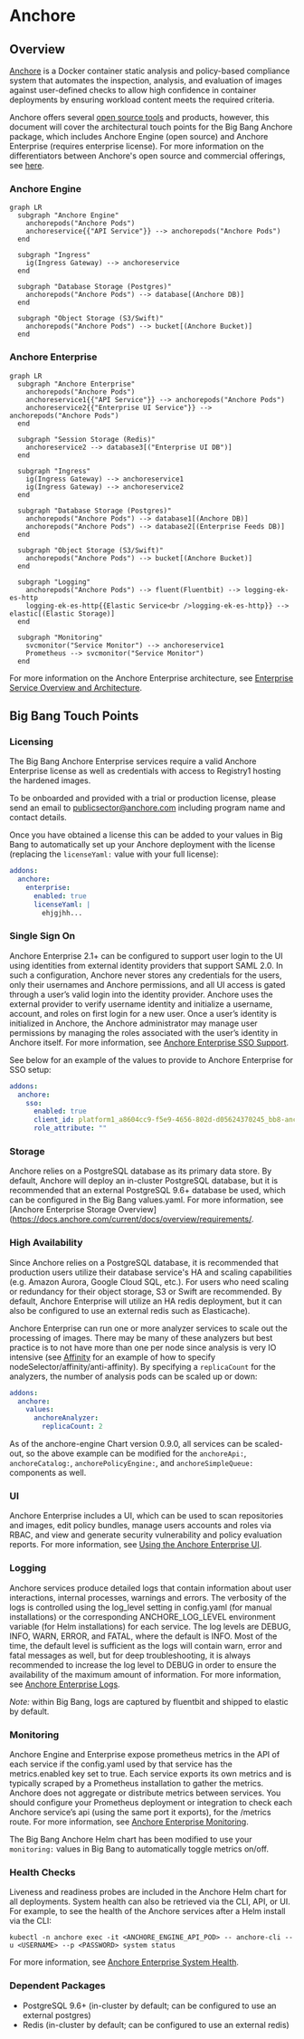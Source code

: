 # Anchore

## Overview

[Anchore](https://anchore.com/) is a Docker container static analysis and policy-based compliance system that automates the inspection, analysis, and evaluation of images against user-defined checks to allow high confidence in container deployments by ensuring workload content meets the required criteria.

Anchore offers several [open source tools](https://anchore.com/opensource/) and products, however, this document will cover the architectural touch points for the Big Bang Anchore package, which includes Anchore Engine (open source) and Anchore Enterprise (requires enterprise license). For more information on the differentiators between Anchore's open source and commercial offerings, see [here](https://anchore.com/pricing/).

### Anchore Engine

```mermaid
graph LR
  subgraph "Anchore Engine"
    anchorepods("Anchore Pods")
    anchoreservice{{"API Service"}} --> anchorepods("Anchore Pods")
  end      

  subgraph "Ingress"
    ig(Ingress Gateway) --> anchoreservice
  end

  subgraph "Database Storage (Postgres)"
    anchorepods("Anchore Pods") --> database[(Anchore DB)]
  end

  subgraph "Object Storage (S3/Swift)"
    anchorepods("Anchore Pods") --> bucket[(Anchore Bucket)]
  end
```

### Anchore Enterprise

```mermaid
graph LR
  subgraph "Anchore Enterprise"
    anchorepods("Anchore Pods")
    anchoreservice1{{"API Service"}} --> anchorepods("Anchore Pods")
    anchoreservice2{{"Enterprise UI Service"}} --> anchorepods("Anchore Pods")
  end      

  subgraph "Session Storage (Redis)"
    anchoreservice2 --> database3[("Enterprise UI DB")]
  end

  subgraph "Ingress"
    ig(Ingress Gateway) --> anchoreservice1
    ig(Ingress Gateway) --> anchoreservice2
  end

  subgraph "Database Storage (Postgres)"
    anchorepods("Anchore Pods") --> database1[(Anchore DB)]
    anchorepods("Anchore Pods") --> database2[(Enterprise Feeds DB)]
  end

  subgraph "Object Storage (S3/Swift)"
    anchorepods("Anchore Pods") --> bucket[(Anchore Bucket)]
  end

  subgraph "Logging"
    anchorepods("Anchore Pods") --> fluent(Fluentbit) --> logging-ek-es-http
    logging-ek-es-http{{Elastic Service<br />logging-ek-es-http}} --> elastic[(Elastic Storage)]
  end

  subgraph "Monitoring"
    svcmonitor("Service Monitor") --> anchoreservice1
    Prometheus --> svcmonitor("Service Monitor")
  end
```

For more information on the Anchore Enterprise architecture, see [Enterprise Service Overview and Architecture](https://docs.anchore.com/current/docs/overview/architecture/).

## Big Bang Touch Points

### Licensing

The Big Bang Anchore Enterprise services require a valid Anchore Enterprise license as well as credentials with access to Registry1 hosting the hardened images.

To be onboarded and provided with a trial or production license, please send an email to publicsector@anchore.com including program name and contact details.

Once you have obtained a license this can be added to your values in Big Bang to automatically set up your Anchore deployment with the license (replacing the `licenseYaml:` value with your full license):

```yaml
addons:
  anchore:
    enterprise:
      enabled: true
      licenseYaml: |
        ehjgjhh...
```

### Single Sign On

Anchore Enterprise 2.1+ can be configured to support user login to the UI using identities from external identity providers that support SAML 2.0. In such a configuration, Anchore never stores any credentials for the users, only their usernames and Anchore permissions, and all UI access is gated through a user’s valid login into the identity provider. Anchore uses the external provider to verify username identity and initialize a username, account, and roles on first login for a new user. Once a user’s identity is initialized in Anchore, the Anchore administrator may manage user permissions by managing the roles associated with the user’s identity in Anchore itself. For more information, see [Anchore Enterprise SSO Support](https://docs.anchore.com/current/docs/configuration/sso/).

See below for an example of the values to provide to Anchore Enterprise for SSO setup:

```yaml
addons:
  anchore:
    sso:
      enabled: true
      client_id: platform1_a8604cc9-f5e9-4656-802d-d05624370245_bb8-anchore
      role_attribute: ""
```

### Storage

Anchore relies on a PostgreSQL database as its primary data store. By default, Anchore will deploy an in-cluster PostgreSQL database, but it is recommended that an external PostgreSQL 9.6+ database be used, which can be configured in the Big Bang values.yaml. For more information, see [Anchore Enterprise Storage Overview](https://docs.anchore.com/current/docs/overview/requirements/.

### High Availability

Since Anchore relies on a PostgreSQL database, it is recommended that production users utilize their database service's HA and scaling capabilities (e.g. Amazon Aurora, Google Cloud SQL, etc.). For users who need scaling or redundancy for their object storage, S3 or Swift are recommended. By default, Anchore Enterprise will utilize an HA redis deployment, but it can also be configured to use an external redis such as Elasticache).

Anchore Enterprise can run one or more analyzer services to scale out the processing of images. There may be many of these analyzers but best practice is to not have more than one per node since analysis is very IO intensive (see [Affinity](https://repo1.dso.mil/platform-one/big-bang/apps/security-tools/anchore-enterprise/-/blob/main/docs/Affinity.md) for an example of how to specify nodeSelector/affinity/anti-affinity). By specifying a `replicaCount` for the analyzers, the number of analysis pods can be scaled up or down:

```yaml
addons:
  anchore:
    values:
      anchoreAnalyzer:
        replicaCount: 2
```

As of the anchore-engine Chart version 0.9.0, all services can be scaled-out, so the above example can be modified for the `anchoreApi:`, `anchoreCatalog:`, `anchorePolicyEngine:`, and `anchoreSimpleQueue:` components as well.

### UI

Anchore Enterprise includes a UI, which can be used to scan repositories and images, edit policy bundles, manage users accounts and roles via RBAC, and view and generate security vulnerability and policy evaluation reports. For more information, see [Using the Anchore Enterprise UI](https://docs.anchore.com/current/docs/using/ui_usage/).

### Logging

Anchore services produce detailed logs that contain information about user interactions, internal processes, warnings and errors. The verbosity of the logs is controlled using the log_level setting in config.yaml (for manual installations) or the corresponding ANCHORE_LOG_LEVEL environment variable (for Helm installations) for each service. The log levels are DEBUG, INFO, WARN, ERROR, and FATAL, where the default is INFO. Most of the time, the default level is sufficient as the logs will contain warn, error and fatal messages as well, but for deep troubleshooting, it is always recommended to increase the log level to DEBUG in order to ensure the availability of the maximum amount of information. For more information, see [Anchore Enterprise Logs](https://docs.anchore.com/current/docs/troubleshooting/#logs).

_Note:_ within Big Bang, logs are captured by fluentbit and shipped to elastic by default.

### Monitoring

Anchore Engine and Enterprise expose prometheus metrics in the API of each service if the config.yaml used by that service has the metrics.enabled key set to true. Each service exports its own metrics and is typically scraped by a Prometheus installation to gather the metrics. Anchore does not aggregate or distribute metrics between services. You should configure your Prometheus deployment or integration to check each Anchore service’s api (using the same port it exports), for the /metrics route. For more information, see [Anchore Enterprise Monitoring](https://docs.anchore.com/current/docs/configuration/monitoring/#monitoring-in-kubernetes-andor-helm-chart).

The Big Bang Anchore Helm chart has been modified to use your `monitoring:` values in Big Bang to automatically toggle metrics on/off.

### Health Checks

Liveness and readiness probes are included in the Anchore Helm chart for all deployments. System health can also be retrieved via the CLI, API, or UI. For example, to see the health of the Anchore services after a Helm install via the CLI:

```shell
kubectl -n anchore exec -it <ANCHORE_ENGINE_API_POD> -- anchore-cli --u <USERNAME> --p <PASSWORD> system status
```

For more information, see [Anchore Enterprise System Health](https://docs.anchore.com/current/docs/using/ui_usage/system_health/).

### Dependent Packages

- PostgreSQL 9.6+ (in-cluster by default; can be configured to use an external postgres)
- Redis (in-cluster by default; can be configured to use an external redis)
